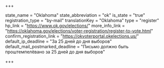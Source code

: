 +++

state_name = "Oklahoma"
state_abbreviation = "ok"
is_state = "true"
registration_type = "by-mail"
translationKey = "Oklahoma"
type = "register"
hp_link = "https://www.ok.gov/elections/"
more_info_link = "https://oklahoma.gov/elections/voter-registration/register-to-vote.html"
confirm_registration_link = "https://okvoterportal.okelections.us/"
default_ip_deadline = "За 25 дней до дня выборов"
default_mail_postmarked_deadline = "Письмо должно быть проштемпелёвано за 25 дней до дня выборов"

+++